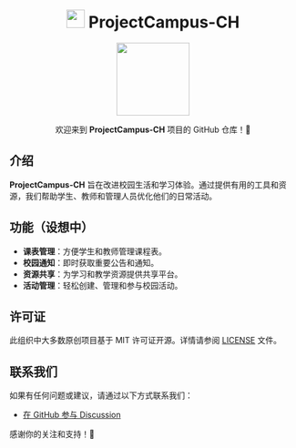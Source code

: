 <div align="center">

# <image src="/profile/pic/icon.png" height="32"/> ProjectCampus-CH

<image src="/profile/pic/banner.jpg" height="128"/>

欢迎来到 **ProjectCampus-CH** 项目的 GitHub 仓库！🎉

</div>

## 介绍
**ProjectCampus-CH** 旨在改进校园生活和学习体验。通过提供有用的工具和资源，我们帮助学生、教师和管理人员优化他们的日常活动。

## 功能（设想中）
- **课表管理**：方便学生和教师管理课程表。
- **校园通知**：即时获取重要公告和通知。
- **资源共享**：为学习和教学资源提供共享平台。
- **活动管理**：轻松创建、管理和参与校园活动。

## 许可证
此组织中大多数原创项目基于 MIT 许可证开源。详情请参阅 [LICENSE](/LICENSE) 文件。

## 联系我们
如果有任何问题或建议，请通过以下方式联系我们：
- [在 GitHub 参与 Discussion](https://github.com/orgs/ProjectCampus-CH/discussions)

感谢你的关注和支持！🌟
